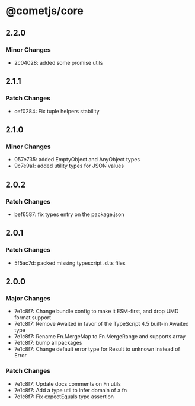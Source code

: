 # @cometjs/core

## 2.2.0

### Minor Changes

- 2c04028: added some promise utils

## 2.1.1

### Patch Changes

- cef0284: Fix tuple helpers stability

## 2.1.0

### Minor Changes

- 057e735: added EmptyObject and AnyObject types
- 9c7e9a1: added utility types for JSON values

## 2.0.2

### Patch Changes

- bef6587: fix types entry on the package.json

## 2.0.1

### Patch Changes

- 5f5ac7d: packed missing typescript .d.ts files

## 2.0.0

### Major Changes

- 7e1c8f7: Change bundle config to make it ESM-first, and drop UMD format support
- 7e1c8f7: Remove Awaited<Promise> in favor of the TypeScript 4.5 built-in Awaited<T> type
- 7e1c8f7: Rename Fn.MergeMap to Fn.MergeRange and supports array
- 7e1c8f7: bump all packages
- 7e1c8f7: Change default error type for Result to unknown instead of Error

### Patch Changes

- 7e1c8f7: Update docs comments on Fn utils
- 7e1c8f7: Add a type util to infer domain of a fn
- 7e1c8f7: Fix expectEquals type assertion
